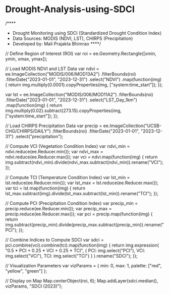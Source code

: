 # Drought-Analysis-using-SDCI
/****
 * Drought Monitoring using SDCI (Standardized Drought Condition Index)
 * Data Sources: MODIS (NDVI, LST), CHIRPS (Precipitation)
 * Developed by: Mali Prajakta Bhimrao
 ****/

// Define Region of Interest (ROI)
var roi = ee.Geometry.Rectangle([xmin, ymin, xmax, ymax]);

// Load MODIS NDVI and LST Data
var ndvi = ee.ImageCollection("MODIS/006/MOD13A2")
    .filterBounds(roi)
    .filterDate("2023-01-01", "2023-12-31")
    .select("NDVI")
    .map(function(img) { return img.multiply(0.0001).copyProperties(img, ["system:time_start"]); });

var lst = ee.ImageCollection("MODIS/006/MOD11A2")
    .filterBounds(roi)
    .filterDate("2023-01-01", "2023-12-31")
    .select("LST_Day_1km")
    .map(function(img) { return img.multiply(0.02).subtract(273.15).copyProperties(img, ["system:time_start"]); });

// Load CHIRPS Precipitation Data
var precip = ee.ImageCollection("UCSB-CHG/CHIRPS/DAILY")
    .filterBounds(roi)
    .filterDate("2023-01-01", "2023-12-31")
    .select("precipitation");

// Compute VCI (Vegetation Condition Index)
var ndvi_min = ndvi.reduce(ee.Reducer.min());
var ndvi_max = ndvi.reduce(ee.Reducer.max());
var vci = ndvi.map(function(img) {
    return img.subtract(ndvi_min).divide(ndvi_max.subtract(ndvi_min)).rename("VCI");
});

// Compute TCI (Temperature Condition Index)
var lst_min = lst.reduce(ee.Reducer.min());
var lst_max = lst.reduce(ee.Reducer.max());
var tci = lst.map(function(img) {
    return lst_max.subtract(img).divide(lst_max.subtract(lst_min)).rename("TCI");
});

// Compute PCI (Precipitation Condition Index)
var precip_min = precip.reduce(ee.Reducer.min());
var precip_max = precip.reduce(ee.Reducer.max());
var pci = precip.map(function(img) {
    return img.subtract(precip_min).divide(precip_max.subtract(precip_min)).rename("PCI");
});

// Combine Indices to Compute SDCI
var sdci = pci.combine(vci).combine(tci).map(function(img) {
    return img.expression(
        "0.5 * PCI + 0.25 * VCI + 0.25 * TCI",
        {
            PCI: img.select("PCI"),
            VCI: img.select("VCI"),
            TCI: img.select("TCI")
        }
    ).rename("SDCI");
});

// Visualization Parameters
var vizParams = {
    min: 0,
    max: 1,
    palette: ["red", "yellow", "green"]
};

// Display on Map
Map.centerObject(roi, 6);
Map.addLayer(sdci.median(), vizParams, "SDCI (2023)");
